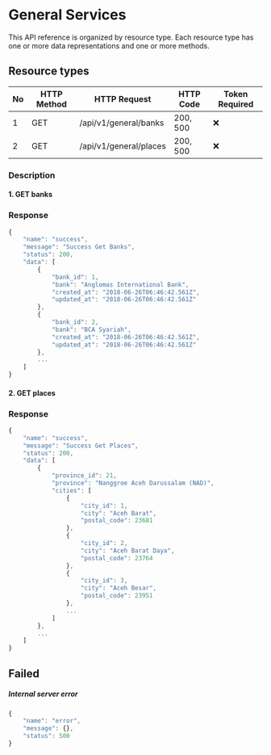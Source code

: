 # General Services

This API reference is organized by resource type. Each resource type has one or more data representations and one or more methods.

## Resource types

| No | HTTP Method | HTTP Request           | HTTP Code | Token Required     |
|----|-------------|------------------------|-----------|--------------------|
| 1  | GET         | /api/v1/general/banks  | 200, 500  | :x:                |
| 2  | GET         | /api/v1/general/places | 200, 500  | :x:                |

### Description

#### 1. GET banks
### Response
```javascript
{
    "name": "success",
    "message": "Success Get Banks",
    "status": 200,
    "data": [
        {
            "bank_id": 1,
            "bank": "Anglomas International Bank",
            "created_at": "2018-06-26T06:46:42.561Z",
            "updated_at": "2018-06-26T06:46:42.561Z"
        },
        {
            "bank_id": 2,
            "bank": "BCA Syariah",
            "created_at": "2018-06-26T06:46:42.561Z",
            "updated_at": "2018-06-26T06:46:42.561Z"
        },
        ...
    ]
}
```

#### 2. GET places
### Response
```javascript
{
    "name": "success",
    "message": "Success Get Places",
    "status": 200,
    "data": [
        {
            "province_id": 21,
            "province": "Nanggroe Aceh Darussalam (NAD)",
            "cities": [
                {
                    "city_id": 1,
                    "city": "Aceh Barat",
                    "postal_code": 23681
                },
                {
                    "city_id": 2,
                    "city": "Aceh Barat Daya",
                    "postal_code": 23764
                },
                {
                    "city_id": 3,
                    "city": "Aceh Besar",
                    "postal_code": 23951
                },
                ...
            ]
        },
        ...
    ]
}
```

## Failed
##### Internal server error
```javascript
{
    "name": "error",
    "message": {},
    "status": 500
}
```
